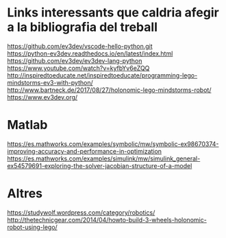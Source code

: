 # Links interessants que caldria afegir a la bibliografia del treball
https://github.com/ev3dev/vscode-hello-python.git <br/>
https://python-ev3dev.readthedocs.io/en/latest/index.html <br/>
https://github.com/ev3dev/ev3dev-lang-python <br/>
https://www.youtube.com/watch?v=kyfbYv6eZQQ <br/>
http://inspiredtoeducate.net/inspiredtoeducate/programming-lego-mindstorms-ev3-with-python/ <br/>
http://www.bartneck.de/2017/08/27/holonomic-lego-mindstorms-robot/ <br/>
https://www.ev3dev.org/ <br/>


# Matlab
https://es.mathworks.com/examples/symbolic/mw/symbolic-ex98670374-improving-accuracy-and-performance-in-optimization <br/>
https://es.mathworks.com/examples/simulink/mw/simulink_general-ex54579691-exploring-the-solver-jacobian-structure-of-a-model <br/>


# Altres
https://studywolf.wordpress.com/category/robotics/
http://thetechnicgear.com/2014/04/howto-build-3-wheels-holonomic-robot-using-lego/
